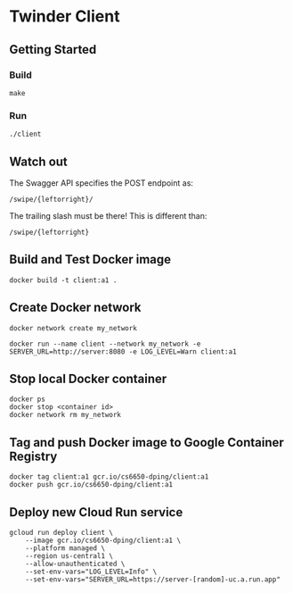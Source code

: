 # Twinder Client

## Getting Started

### Build
```
make
```

### Run
```
./client
```

## Watch out

The Swagger API specifies the POST endpoint as:
```
/swipe/{leftorright}/
```

The trailing slash must be there! This is different than:
```
/swipe/{leftorright}
```

## Build and Test Docker image
```
docker build -t client:a1 .
```

## Create Docker network
```
docker network create my_network
```

```
docker run --name client --network my_network -e SERVER_URL=http://server:8080 -e LOG_LEVEL=Warn client:a1
```

## Stop local Docker container
```
docker ps
docker stop <container id>
docker network rm my_network
```

## Tag and push Docker image to Google Container Registry
```
docker tag client:a1 gcr.io/cs6650-dping/client:a1
docker push gcr.io/cs6650-dping/client:a1
```

## Deploy new Cloud Run service
```
gcloud run deploy client \
    --image gcr.io/cs6650-dping/client:a1 \
    --platform managed \
    --region us-central1 \
    --allow-unauthenticated \
    --set-env-vars="LOG_LEVEL=Info" \
    --set-env-vars="SERVER_URL=https://server-[random]-uc.a.run.app"
```
